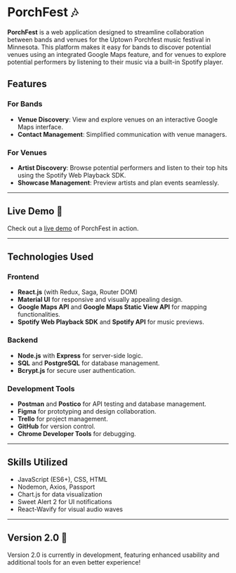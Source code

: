 # PorchFest 🎶

**PorchFest** is a web application designed to streamline collaboration between bands and venues for the Uptown Porchfest music festival in Minnesota. This platform makes it easy for bands to discover potential venues using an integrated Google Maps feature, and for venues to explore potential performers by listening to their music via a built-in Spotify player.

## Features

### For Bands
- **Venue Discovery**: View and explore venues on an interactive Google Maps interface.
- **Contact Management**: Simplified communication with venue managers.

### For Venues
- **Artist Discovery**: Browse potential performers and listen to their top hits using the Spotify Web Playback SDK.
- **Showcase Management**: Preview artists and plan events seamlessly.

---

## Live Demo 🎥
Check out a [live demo](https://youtu.be/L3whZrqDOaY?si=m4ogIYtjW-PL9rBL) of PorchFest in action.

---

## Technologies Used

### Frontend
- **React.js** (with Redux, Saga, Router DOM)
- **Material UI** for responsive and visually appealing design.
- **Google Maps API** and **Google Maps Static View API** for mapping functionalities.
- **Spotify Web Playback SDK** and **Spotify API** for music previews.

### Backend
- **Node.js** with **Express** for server-side logic.
- **SQL** and **PostgreSQL** for database management.
- **Bcrypt.js** for secure user authentication.

### Development Tools
- **Postman** and **Postico** for API testing and database management.
- **Figma** for prototyping and design collaboration.
- **Trello** for project management.
- **GitHub** for version control.
- **Chrome Developer Tools** for debugging.

---

## Skills Utilized
- JavaScript (ES6+), CSS, HTML
- Nodemon, Axios, Passport
- Chart.js for data visualization
- Sweet Alert 2 for UI notifications
- React-Wavify for visual audio waves

---

## Version 2.0 🚀
Version 2.0 is currently in development, featuring enhanced usability and additional tools for an even better experience!
